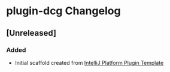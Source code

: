 <!-- Keep a Changelog guide -> https://keepachangelog.com -->

# plugin-dcg Changelog

## [Unreleased]
### Added
- Initial scaffold created from [IntelliJ Platform Plugin Template](https://github.com/JetBrains/intellij-platform-plugin-template)
